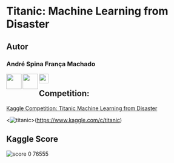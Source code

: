 # Titanic: Machine Learning from Disaster

## Autor
### André Spina França Machado

[<img src = https://pngimg.com/uploads/linkedIn/linkedIn_PNG27.png width=40 align="left">](https://www.linkedin.com/in/asfmachado/)

[<img src = https://image.flaticon.com/icons/png/512/37/37318.png width=40 align="left">](https://github.com/ASFM88)

[<img src = http://www.bipr.net/images/k.png width=25 align="left">](https://www.kaggle.com/asfm88)


<img src = https://www.fundermax.at/fileadmin/redakteure/_processed_/2/0/csm_0085_268ce06b9f.jpg width=10>


## Competition:
[Kaggle Competition: Titanic Machine Learning from Disaster](https://www.kaggle.com/c/titanic)

<![titanic](https://user-images.githubusercontent.com/45607797/60364106-c3894c80-99bb-11e9-883b-7c02a4bcb872.jpg)>(https://www.kaggle.com/c/titanic)

## Kaggle Score
![score 0 76555](https://user-images.githubusercontent.com/45607797/60364133-d6038600-99bb-11e9-8da2-e45819743a0e.jpg)
